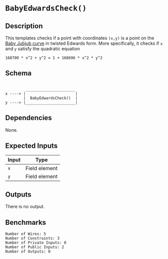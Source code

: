 # `BabyEdwardsCheck()`

## Description

This templates checks if a point with coordinates `(x,y)` is a point on the [Baby Jubjub curve](https://github.com/barryWhiteHat/baby_jubjub) in twisted Edwards form. More specifically, it checks if `x` and `y` satisfy the quadratic equation 

```
168700 * x^2 + y^2 = 1 + 168696 * x^2 * y^2
```

## Schema

```

         ______________________     
x ----> |                      |
        |  BabyEdwardsCheck()  |
y ----> |______________________|   
```

## Dependencies

None.

## Expected Inputs

| Input         | Type          |
| ------------- | ------------- |
| `x`           | Field element |
| `y`           | Field element |

## Outputs

There is no output.

## Benchmarks 

```
Number of Wires: 5
Number of Constraints: 3
Number of Private Inputs: 0
Number of Public Inputs: 2
Number of Outputs: 0
```